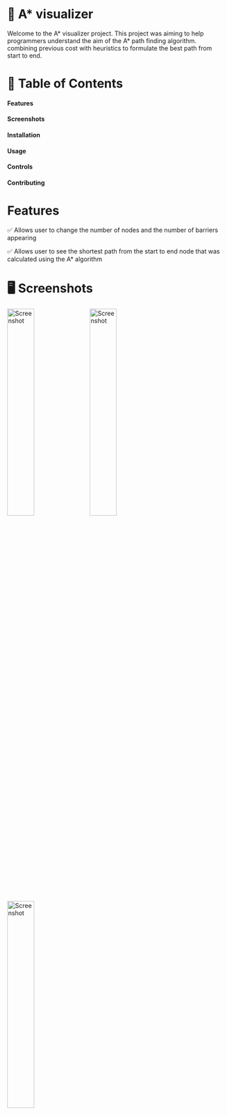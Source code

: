 # 📌 A* visualizer

Welcome to the A* visualizer project. This project was aiming to help programmers understand the aim of the A* path finding algorithm. combining previous cost with heuristics to formulate the best path from start to end.

# 📖 Table of Contents
####  Features
####  Screenshots
####  Installation
####  Usage
####  Controls
####  Contributing

# Features
✅ Allows user to change the number of nodes and the number of barriers appearing

✅ Allows user to see the shortest path from the start to end node that was calculated using the A* algorithm

# 🖥️ Screenshots
<p float="left">
<img src="(https://github.com/profadham/Astar-visualizer/blob/4bbbe64b4045a75d2ea3d2471750b089faca9e58/11.png)" alt="Screenshot" width="35%", style = "margin-right: 10px"/>
<img src="(https://github.com/profadham/Astar-visualizer/blob/4bbbe64b4045a75d2ea3d2471750b089faca9e58/33.png)" alt="Screenshot" width="35%"/>
<img src="(https://github.com/profadham/Astar-visualizer/blob/4bbbe64b4045a75d2ea3d2471750b089faca9e58/55.png)" alt="Screenshot" width="35%"/>
</p>
